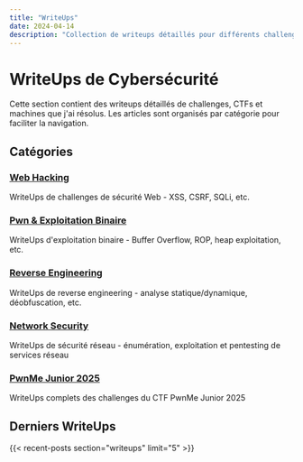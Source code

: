 ```yaml
---
title: "WriteUps"
date: 2024-04-14
description: "Collection de writeups détaillés pour différents challenges et CTFs"
---
```


# WriteUps de Cybersécurité

Cette section contient des writeups détaillés de challenges, CTFs et machines que j'ai résolus. Les articles sont organisés par catégorie pour faciliter la navigation.

## Catégories

### [Web Hacking](/writeups/web/)
WriteUps de challenges de sécurité Web - XSS, CSRF, SQLi, etc.

### [Pwn & Exploitation Binaire](/writeups/pwn/)
WriteUps d'exploitation binaire - Buffer Overflow, ROP, heap exploitation, etc.

### [Reverse Engineering](/writeups/reverse/)
WriteUps de reverse engineering - analyse statique/dynamique, déobfuscation, etc.

### [Network Security](/writeups/network/)
WriteUps de sécurité réseau - énumération, exploitation et pentesting de services réseau

### [PwnMe Junior 2025](/writeups/pwnme-junior/)
WriteUps complets des challenges du CTF PwnMe Junior 2025

## Derniers WriteUps

{{< recent-posts section="writeups" limit="5" >}} 